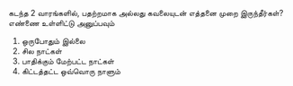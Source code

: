 கடந்த 2 வாரங்களில், பதற்றமாக அல்லது கவலையுடன் எத்தனை முறை இருந்தீர்கள்?
எண்ணை உள்ளிட்டு அனுப்பவும்
1. ஒருபோதும் இல்லை
2. சில நாட்கள்
3. பாதிக்கும் மேற்பட்ட நாட்கள்
4. கிட்டத்தட்ட ஒவ்வொரு நாளும்
